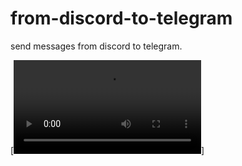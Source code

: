 # from-discord-to-telegram
send messages from discord to telegram.

[![Watch the video](assets/demonstration.mp4)]

